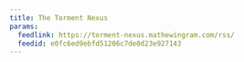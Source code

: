 ```yaml
---
title: The Torment Nexus
params:
  feedlink: https://torment-nexus.mathewingram.com/rss/
  feedid: e0fc6ed9ebfd51206c7de0d23e927143
---
```

